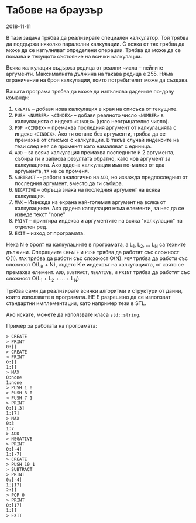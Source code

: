 # Табове на браузър

2018-11-11

В тази задача трябва да реализирате специален калкулатор. Той трябва да поддържа няколко паралелни калкулации. С всяка от тях трябва да може да се изпълняват определени операции. Трябва да може да се показва и текущото състояние на всички калкулации.

Всяка калкулация съдържа редица от реални числа – нейните аргументи. Максималната дължина на такава редица е 255. Няма ограничение на броя калкулации, които потребителят може да създава.

Вашата програма трябва да може да изпълнява дадените по-долу команди:

1. `CREATE` – добавя нова калкулация в края на списъка от текущите.
2. `PUSH <NUMBER> <CINDEX>` – добавя реалното число `<NUMBER>` в калкулацията с индекс `<CINDEX>` (цяло неотрицателно число).
3. `POP <CINDEX>` – премахва последния аргумент от калкулацията с индекс `<CINDEX>`. Ако тя остане без аргументи, трябва да се премахне от списъка с калкулации. В такъв случай индексите на тези след нея се променят като намаляват с единица.
4. `ADD` – за всяка калкулация премахва последните ѝ 2 аргумента, събира ги и записва резултата обратно, като нов аргумент за калкулацията. Ако дадена калкулация има по-малко от два аргумента, тя не се променя.
5. `SUBTRACT` -- работи аналогично на `ADD`, но изважда предпоследния от последния аргумент, вместо да ги събира.
6. `NEGATIVE` – обръща знака на последния аргумент на всяка калкулация.
7. `MAX` – Извежда на екрана най-големия аргумент на всяка от калкулациите. Ако дадена калкулация няма елементи, за нея да се изведе текст "none"
8. `PRINT` – принтира индекса и аргументите на всяка "калкулация" на отделен ред.
9. `EXIT` – изход от програмата.

Нека N е броят на калкулациите в програмата, а L<sub>1</sub>, L<sub>2</sub>, ... L<sub>N</sub> са техните дължини. Операциите `CREATE` и `PUSH` трябва да работят със сложност O(1). `MAX` трябва да работи със сложност O(N). `POP` трябва да работи със сложност O(L<sub>K</sub> + N), където K е индексът на калкулацията, от която се премахва елемент. `ADD`, `SUBTRACT`, `NEGATIVE`, и `PRINT` трябва да работят със сложност O(L<sub>1</sub> + L<sub>2</sub> + ... + L<sub>N</sub>).

Трябва сами да реализирате всички алгоритми и структури от данни, които използвате в програмата. НЕ Е разрешено да се използват стандартни имплементации, като например тези в STL.

Ако искате, можете да използвате класа `std::string`.

Пример за работата на програмата:

```
> CREATE
> PRINT
0:[]
> CREATE
> PRINT
0:[]
1:[]
> MAX
0:none
1:none
> PUSH 1 0
> PUSH 3 0
> PUSH 7 1
> PRINT
0:[1,3]
1:[7]
> MAX
0:3
1:7
> ADD
> NEGATIVE
> PRINT
0:[-4]
1:[-7]
> CREATE
> PUSH 10 1
> SUBTRACT
> PRINT
0:[-4]
1:[17]
2:[]
> POP 0
> PRINT
0:[17]
1:[]
> EXIT
```
